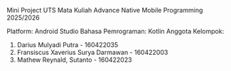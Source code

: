 Mini Project UTS Mata Kuliah Advance Native Mobile Programming 2025/2026

Platform: Android Studio
Bahasa Pemrograman: Kotlin
Anggota Kelompok:
1. Darius Mulyadi Putra - 160422035
2. Fransiscus Xaverius Surya Darmawan - 160422003
3. Mathew Reynald, Sutanto - 160422023
